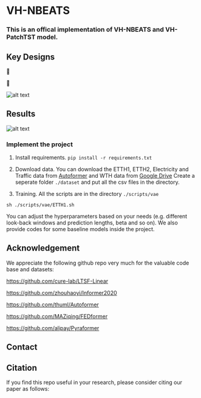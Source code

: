 # VH-NBEATS
### This is an offical implementation of VH-NBEATS and VH-PatchTST model. 



## Key Designs

:star2: 

:star2: 

![alt text](https://github.com/runze1223/VH-NBEATS/edit/main/pic/VH-NBEATS.png)

## Results


![alt text](https://github.com/yuqinie98/PatchTST/blob/main/pic/table3.png)


### Implement the project

1. Install requirements. ```pip install -r requirements.txt```

2. Download data. You can download the ETTH1, ETTH2, Electricity and Traffic data from [Autoformer](https://drive.google.com/drive/folders/1ZOYpTUa82_jCcxIdTmyr0LXQfvaM9vIy) and WTH data from [Google Drive](https://drive.google.com/drive/folders/1ohGYWWohJlOlb2gsGTeEq3Wii2egnEPR?usp=sharing) Create a seperate folder ```./dataset``` and put all the csv files in the directory.

3. Training. All the scripts are in the directory ```./scripts/vae```
```
sh ./scripts/vae/ETTH1.sh
```
You can adjust the hyperparameters based on your needs (e.g. different look-back windows and prediction lengths, beta and so on). We also provide codes for some baseline models inside the project.


## Acknowledgement

We appreciate the following github repo very much for the valuable code base and datasets:

https://github.com/cure-lab/LTSF-Linear

https://github.com/zhouhaoyi/Informer2020

https://github.com/thuml/Autoformer

https://github.com/MAZiqing/FEDformer

https://github.com/alipay/Pyraformer


## Contact



## Citation

If you find this repo useful in your research, please consider citing our paper as follows:

```

```

